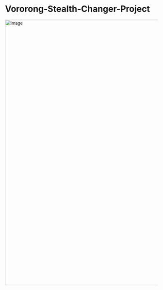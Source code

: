 # Vororong-Stealth-Changer-Project

<img width="1755" height="874" alt="image" src="https://github.com/user-attachments/assets/65fe2758-ae16-429e-9c18-2497aba341f1" />
